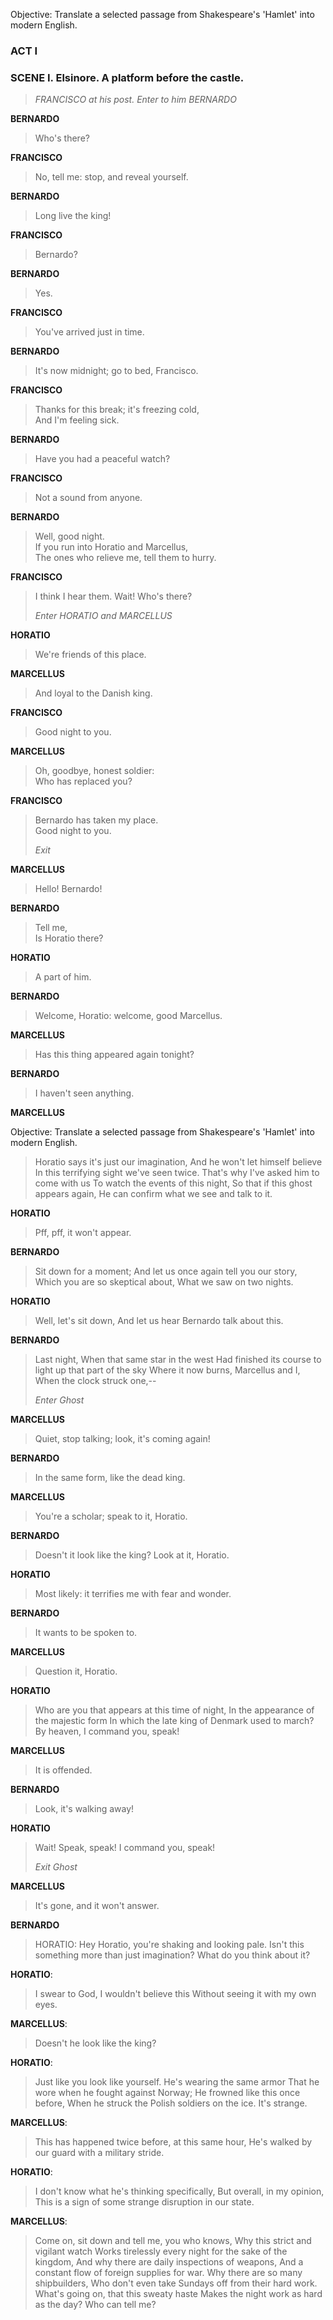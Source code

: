 Objective: Translate a selected passage from Shakespeare's 'Hamlet' into modern English.

### ACT I

### SCENE I. Elsinore. A platform before the castle.

> _FRANCISCO at his post. Enter to him BERNARDO_

**BERNARDO**

> Who's there?  

**FRANCISCO**

> No, tell me: stop, and reveal yourself.  

**BERNARDO**

> Long live the king!  

**FRANCISCO**

> Bernardo?  

**BERNARDO**

> Yes.  

**FRANCISCO**

> You've arrived just in time.  

**BERNARDO**

> It's now midnight; go to bed, Francisco.  

**FRANCISCO**

> Thanks for this break; it's freezing cold,  
> And I'm feeling sick.  

**BERNARDO**

> Have you had a peaceful watch?  

**FRANCISCO**

> Not a sound from anyone.  

**BERNARDO**

> Well, good night.  
> If you run into Horatio and Marcellus,  
> The ones who relieve me, tell them to hurry.  

**FRANCISCO**

> I think I hear them. Wait! Who's there?  
> 
> _Enter HORATIO and MARCELLUS_

**HORATIO**

> We're friends of this place.  

**MARCELLUS**

> And loyal to the Danish king.  

**FRANCISCO**

> Good night to you.  

**MARCELLUS**

> Oh, goodbye, honest soldier:  
> Who has replaced you?  

**FRANCISCO**

> Bernardo has taken my place.  
> Good night to you.  
> 
> _Exit_

**MARCELLUS**

> Hello! Bernardo!  

**BERNARDO**

> Tell me,  
> Is Horatio there?  

**HORATIO**

> A part of him.  

**BERNARDO**

> Welcome, Horatio: welcome, good Marcellus.  

**MARCELLUS**

> Has this thing appeared again tonight?  

**BERNARDO**

> I haven't seen anything.  

**MARCELLUS**

Objective: Translate a selected passage from Shakespeare's 'Hamlet' into modern English.

> Horatio says it's just our imagination,
> And he won't let himself believe
> In this terrifying sight we've seen twice.
> That's why I've asked him to come with us
> To watch the events of this night,
> So that if this ghost appears again,
> He can confirm what we see and talk to it.

**HORATIO**

> Pff, pff, it won't appear.

**BERNARDO**

> Sit down for a moment;
> And let us once again tell you our story,
> Which you are so skeptical about,
> What we saw on two nights.

**HORATIO**

> Well, let's sit down,
> And let us hear Bernardo talk about this.

**BERNARDO**

> Last night,
> When that same star in the west
> Had finished its course to light up that part of the sky
> Where it now burns, Marcellus and I,
> When the clock struck one,--
> 
> _Enter Ghost_

**MARCELLUS**

> Quiet, stop talking; look, it's coming again!

**BERNARDO**

> In the same form, like the dead king.

**MARCELLUS**

> You're a scholar; speak to it, Horatio.

**BERNARDO**

> Doesn't it look like the king? Look at it, Horatio.

**HORATIO**

> Most likely: it terrifies me with fear and wonder.

**BERNARDO**

> It wants to be spoken to.

**MARCELLUS**

> Question it, Horatio.

**HORATIO**

> Who are you that appears at this time of night,
> In the appearance of the majestic form
> In which the late king of Denmark used to march?
> By heaven, I command you, speak!

**MARCELLUS**

> It is offended.

**BERNARDO**

> Look, it's walking away!

**HORATIO**

> Wait! Speak, speak! I command you, speak!
> 
> _Exit Ghost_

**MARCELLUS**

> It's gone, and it won't answer.

**BERNARDO**

> HORATIO: 
> Hey Horatio, you're shaking and looking pale. 
> Isn't this something more than just imagination? 
> What do you think about it?

**HORATIO**: 
> I swear to God, I wouldn't believe this 
> Without seeing it with my own eyes. 

**MARCELLUS**: 
> Doesn't he look like the king?

**HORATIO**: 
> Just like you look like yourself. 
> He's wearing the same armor 
> That he wore when he fought against Norway; 
> He frowned like this once before, 
> When he struck the Polish soldiers on the ice. 
> It's strange.

**MARCELLUS**: 
> This has happened twice before, at this same hour, 
> He's walked by our guard with a military stride.

**HORATIO**: 
> I don't know what he's thinking specifically, 
> But overall, in my opinion, 
> This is a sign of some strange disruption in our state.

**MARCELLUS**: 
> Come on, sit down and tell me, you who knows, 
> Why this strict and vigilant watch 
> Works tirelessly every night for the sake of the kingdom, 
> And why there are daily inspections of weapons, 
> And a constant flow of foreign supplies for war. 
> Why there are so many shipbuilders, 
> Who don't even take Sundays off from their hard work. 
> What's going on, that this sweaty haste 
> Makes the night work as hard as the day? 
> Who can tell me?

